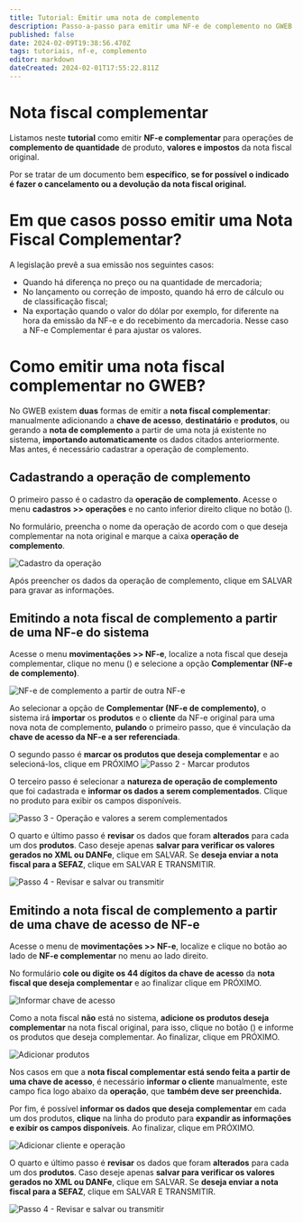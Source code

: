 ```yaml
---
title: Tutorial: Emitir uma nota de complemento
description: Passo-a-passo para emitir uma NF-e de complemento no GWEB
published: false
date: 2024-02-09T19:38:56.470Z
tags: tutoriais, nf-e, complemento
editor: markdown
dateCreated: 2024-02-01T17:55:22.811Z
---
```


# Nota fiscal complementar
Listamos neste **tutorial** como emitir **NF-e complementar** para operações de **complemento de quantidade** de produto, **valores e impostos** da nota fiscal original.

Por se tratar de um documento bem **específico**, **se for possível o indicado é fazer o cancelamento ou a devolução da nota fiscal original.**

# Em que casos posso emitir uma Nota Fiscal Complementar?

A legislação prevê a sua emissão nos seguintes casos:

- Quando há diferença no preço ou na quantidade de mercadoria;
- No lançamento ou correção de imposto, quando há erro de cálculo ou de classificação fiscal;
- Na exportação quando o valor do dólar por exemplo, for diferente na hora da emissão da NF-e e do recebimento da mercadoria. Nesse caso a NF-e Complementar é para ajustar os valores.

# Como emitir uma nota fiscal complementar no GWEB?

No GWEB existem **duas** formas de emitir a **nota fiscal complementar**: manualmente adicionando a **chave de acesso**, **destinatário** e **produtos**, ou gerando a **nota de complemento** a partir de uma nota já existente no sistema, **importando automaticamente** os dados citados anteriormente.
Mas antes, é necessário cadastrar a operação de complemento.

## Cadastrando a operação de complemento
O primeiro passo é o cadastro da **operação de complemento**. Acesse o menu **cadastros >> operações** e no canto inferior direito clique no botão (<span class="mdi mdi-plus"></span>).

No formulário, preencha o nome da operação de acordo com o que deseja complementar na nota original e marque a caixa **operação de complemento**.

![Cadastro da operação](/tutoriais/nfe-complemento/cadastro_operacao.png)

Após preencher os dados da operação de complemento, clique em <span class="mat-button mat-accent">SALVAR</span> para gravar as informações.


## Emitindo a nota fiscal de complemento a partir de uma NF-e do sistema

Acesse o menu **movimentações >> NF-e**, localize a nota fiscal que deseja complementar, clique no menu (<span class="mdi mdi-dots-vertical"></span>) e selecione a opção **Complementar (NF-e de complemento)**.

![NF-e de complemento a partir de outra NF-e](/tutoriais/nfe-complemento/complemento_a_partir_nf-e.png)

Ao selecionar a opção de **Complementar (NF-e de complemento)**, o sistema irá **importar** os **produtos** e o **cliente** da NF-e original para uma nova nota de complemento, **pulando** o primeiro passo, que é vinculação da **chave de acesso da NF-e a ser referenciada**.

O segundo passo é **marcar os produtos que deseja complementar** e ao selecioná-los, clique em <span class="mat-button mat-accent">PRÓXIMO</span>
![Passo 2 - Marcar produtos](/tutoriais/nfe-complemento/passo_2_selecionar_produtos.png)

O terceiro passo é selecionar a **natureza de operação de complemento** que foi cadastrada e **informar os dados a serem complementados**. Clique no produto para exibir os campos disponíveis.

![Passo 3 - Operação e valores a serem complementados](/tutoriais/nfe-complemento/passo_3_operacao_valores.png)

O quarto e último passo é **revisar** os dados que foram **alterados** para cada um dos **produtos**. Caso deseje apenas **salvar para verificar os valores gerados no XML ou DANFe**, clique em <span class="mat-button mat-accent">SALVAR</span>. Se **deseja enviar a nota fiscal para a SEFAZ**, clique em <span class="mat-button">SALVAR E TRANSMITIR</span>.

![Passo 4 - Revisar e salvar ou transmitir](/tutoriais/nfe-complemento/passo_4_revisar_transmitir.png)

## Emitindo a nota fiscal de complemento a partir de uma chave de acesso de NF-e

Acesse o menu de **movimentações >> NF-e**, localize e clique no botão <span class="mdi mdi-plus"></span> ao lado de **NF-e complementar** no menu ao lado direito.

No formulário **cole ou digite os 44 dígitos da chave de acesso** da **nota fiscal que deseja complementar** e ao finalizar clique em <span class="mat-button mat-accent">PRÓXIMO</span>.

![Informar chave de acesso](/tutoriais/nfe-complemento/informar_chave_acesso.png)

Como a nota fiscal **não** está no sistema, **adicione os produtos deseja complementar** na nota fiscal original, para isso, clique no botão (<span class="mdi mdi-barcode"></span>) e informe os produtos que deseja complementar. Ao finalizar, clique em <span class="mat-button mat-accent">PRÓXIMO</span>.

![Adicionar produtos](/tutoriais/nfe-complemento/adicionar_produtos.png)

Nos casos em que a **nota fiscal complementar está sendo feita a partir de uma chave de acesso**, é necessário **informar o cliente** manualmente, este campo fica logo abaixo da **operação**, que **também deve ser preenchida.**

Por fim, é possível **informar os dados que deseja complementar** em cada um dos produtos, **clique** na linha do produto para **expandir as informações e exibir os campos disponíveis**. Ao finalizar, clique em <span class="mat-button mat-accent">PRÓXIMO</span>.

![Adicionar cliente e operação](/tutoriais/nfe-complemento/adicionar_cliente_operacao.png)

O quarto e último passo é **revisar** os dados que foram **alterados** para cada um dos **produtos**. Caso deseje apenas **salvar para verificar os valores gerados no XML ou DANFe**, clique em <span class="mat-button mat-accent">SALVAR</span>. Se **deseja enviar a nota fiscal para a SEFAZ**, clique em <span class="mat-button">SALVAR E TRANSMITIR</span>.

![Passo 4 - Revisar e salvar ou transmitir](/tutoriais/nfe-complemento/passo_4_revisar_transmitir.png)

